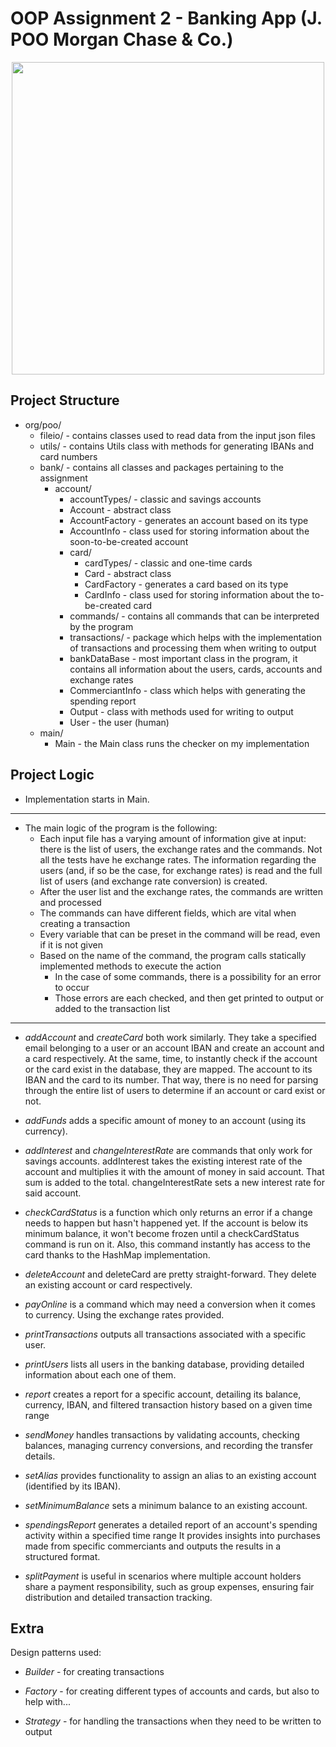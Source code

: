 # OOP Assignment 2  - Banking App (J. POO Morgan Chase & Co.)

<div align="center"><img src="https://tenor.com/view/piggy-bank-change-coin-bouncing-gif-11514793.gif" width="500px"></div>


## Project Structure

* org/poo/
    * fileio/ - contains classes used to read data from the input json files
    * utils/ - contains Utils class with methods for generating IBANs and card numbers
    * bank/ - contains all classes and packages pertaining to the assignment
        * account/
            * accountTypes/ - classic and savings accounts
            * Account - abstract class
            * AccountFactory - generates an account based on its type
            * AccountInfo - class used for storing information about the soon-to-be-created account
          * card/
              * cardTypes/ - classic and one-time cards
              * Card - abstract class
              * CardFactory - generates a card based on its type
              * CardInfo - class used for storing information about the to-be-created card
          * commands/ - contains all commands that can be interpreted by the program
          * transactions/ - package which helps with the implementation of transactions and processing them when writing
to output
          * bankDataBase - most important class in the program, it contains all information about the users, cards,
accounts and exchange rates
          * CommerciantInfo - class which helps with generating the spending report
          * Output - class with methods used for writing to output
          * User - the user (human)
    * main/
        * Main - the Main class runs the checker on my implementation


## Project Logic

* Implementation starts in Main. 
* * *
* The main logic of the program is the following:
    * Each input file has a varying amount of information give at input: there is the list of
users, the exchange rates and the commands. Not all the tests have he exchange rates. The
information regarding the users (and, if so be the case, for exchange rates) is read and the full
 list of users (and exchange rate conversion) is created.
    * After the user list and the exchange rates, the commands are written and processed
    * The commands can have different fields, which are vital when creating a transaction
    * Every variable that can be preset in the command will be read, even if it is not given
    * Based on the name of the command, the program calls statically implemented methods to execute the action
        * In the case of some commands, there is a possibility for an error to occur
        * Those errors are each checked, and then get printed to output or added to the transaction
list
* * *
* _addAccount_ and _createCard_ both work similarly. They take a specified email belonging to a user or an account IBAN and
create an account and a card respectively. At the same, time, to instantly check if the account or the card exist in the
database, they are mapped. The account to its IBAN and the card to its number. That way, there is no need for parsing
through the entire list of users to determine if an account or card exist or not.

* _addFunds_ adds a specific amount of money to an account (using its currency).

* _addInterest_ and _changeInterestRate_ are commands that only work for savings accounts. addInterest takes the existing
interest rate of the account and multiplies it with the amount of money in said account. That sum is added to the total.
changeInterestRate sets a new interest rate for said account.

* _checkCardStatus_ is a function which only returns an error if a change needs to happen but hasn't happened yet. If the
account is below its minimum balance, it won't become frozen until a checkCardStatus command is run on it. Also, this
command instantly has access to the card thanks to the HashMap implementation.

* _deleteAccount_ and deleteCard are pretty straight-forward. They delete an existing account or card respectively.

* _payOnline_ is a command which may need a conversion when it comes to currency. Using the exchange rates provided.

* _printTransactions_ outputs all transactions associated with a specific user.

* _printUsers_ lists all users in the banking database, providing detailed information about each one of them.

* _report_ creates a report for a specific account, detailing its balance, currency, IBAN, and filtered transaction history based on a given time range

* _sendMoney_ handles transactions by validating accounts, checking balances, managing currency conversions, and recording
the transfer details.

* _setAlias_ provides functionality to assign an alias to an existing account (identified by its IBAN).

* _setMinimumBalance_ sets a minimum balance to an existing account.

* _spendingsReport_ generates a detailed report of an account's spending activity within a specified time range It
provides insights into purchases made from specific commerciants and outputs the results in a structured format.

* _splitPayment_ is useful in scenarios where multiple account holders share a payment responsibility, such as group
expenses, ensuring fair distribution and detailed transaction tracking.


## Extra

Design patterns used:

* _Builder_ - for creating transactions

* _Factory_ - for creating different types of accounts and cards, but also to help with...

* _Strategy_ - for handling the transactions when they need to be written to output
